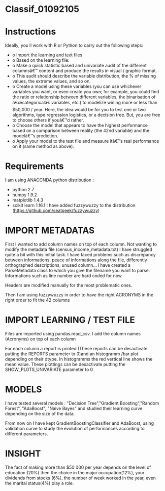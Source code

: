 # Classif_01092105


# Instructions
Ideally, you ll work with R or Python to carry out the following steps:

* o   Import the learning and text files
* o   Based on the learning file:
* o   Make a quick statistic based and univariate audit of the different columnsâ€™ content and produce the results in visual / graphic format.
* o   This audit should describe the variable distribution, the % of missing values, the extreme values, and so on.
* o   Create a model using these variables (you can use whichever variables you want, or even create you own; for example, you could find the ratio or relationship between different variables, the binarisation of â€œcategoricalâ€ variables, etc.) to modelize wining more or less than $50,000 / year. Here, the idea would be for you to test one or two algorithms, type regression logistics, or a decision tree. But, you are free to choose others if youâ€™d rather.
* o   Choose the model that appears to have the highest performance based on a comparison between reality (the 42nd variable) and the modelâ€™s prediction.
* o   Apply your model to the test file and measure itâ€™s real performance on it (same method as above).
 
# Requirements
I am using ANACONDA python distribution : 
* python 2.7
* numpy 1.9.2
* matplotlib 1.4.3
* scikit learn 1.16.1
I have added fuzzywuzzy to the distribution (https://github.com/seatgeek/fuzzywuzzy)

# IMPORT METADATAS

First I wanted to add column names on top of each column. Not wanting to modify the metadata file (census_income_metadata.txt) I have struggled quite a bit with this initial task. 
I have faced problems such as discrepancy between informations, peace of informations along the file, differently orthographed descriptions, unused column...
I have created a ParseMetadata class to which you give the filename you want to parse. 
Informations such as line number are hard coded for now.

Headers are modified manually for the most problematic ones.

Then I am using fuzzywuzzy in order to have the right ACRONYMS in the right order to fit the 42 columns

# IMPORT LEARNING / TEST FILE 

Files are imported using pandas.read_csv.
I add the column names (Acronyms) on top of each column 

For each column a report is printed (These reports can be desactivate  putting the REPORTS parameter to 0)and an histogramm /bar plot depending on their dtype. 
In histogramms the red vertical line shows the mean value. 
These plottings can be desactivate putting the SHOW_PLOTS_UNIVARIATE parameter to 0

# MODELS

I have tested several models : "Decision Tree","Gradient Boosting","Random Forest", "AdaBoost", "Naive Bayes" and studied their learning curve depending on the size of the data. 

From now on I have kept GradientBoostingClassifier and AdaBoost, using validation curve to study the evolution of performances according to different parameters.

# INSIGHT

The fact of making more than $50 000 per year depends on the level of education (20%) then the choice in the major occupation(12%), your dividends from stocks (6%), the number of week worked in the year, even the marital status(4%) play a role. 





